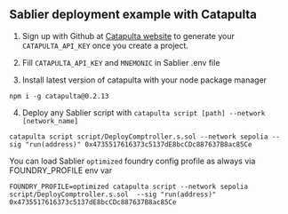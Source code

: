 ## Sablier deployment example with Catapulta

1. Sign up with Github at [Catapulta website](https://catapulta.sh) to generate your `CATAPULTA_API_KEY` once you create
   a project.

2. Fill `CATAPULTA_API_KEY` and `MNEMONIC` in Sablier .env file

3. Install latest version of catapulta with your node package manager

```
npm i -g catapulta@0.2.13
```

4. Deploy any Sablier script with `catapulta script [path] --network [network_name]`

```
catapulta script script/DeployComptroller.s.sol --network sepolia --sig "run(address)" 0x4735517616373c5137dE8bcCDc887637B8ac85Ce
```

You can load Sablier `optimized` foundry config profile as always via FOUNDRY_PROFILE env var

```
FOUNDRY_PROFILE=optimized catapulta script --network sepolia script/DeployComptroller.s.sol  --sig "run(address)" 0x4735517616373c5137dE8bcCDc887637B8ac85Ce
```
